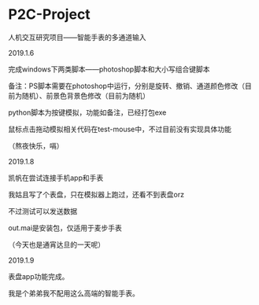 # P2C-Project
人机交互研究项目——智能手表的多通道输入

2019.1.6

完成windows下两类脚本——photoshop脚本和大小写组合键脚本

备注：PS脚本需要在photoshop中运行，分别是旋转、撤销、通道颜色修改（目前为随机）、前景色背景色修改（目前为随机）

python脚本为按键模拟，功能如备注，已经打包exe

鼠标点击拖动模拟相关代码在test-mouse中，不过目前没有实现具体功能

（熬夜快乐，嗝）

2019.1.8

凯帆在尝试连接手机app和手表

我姑且写了个表盘，只在模拟器上跑过，还看不到表盘orz

不过测试可以发送数据

out.mai是安装包，仅适用于麦步手表

（今天也是通宵达旦的一天呢）

2019.1.9

表盘app功能完成。

我是个弟弟我不配用这么高端的智能手表。


